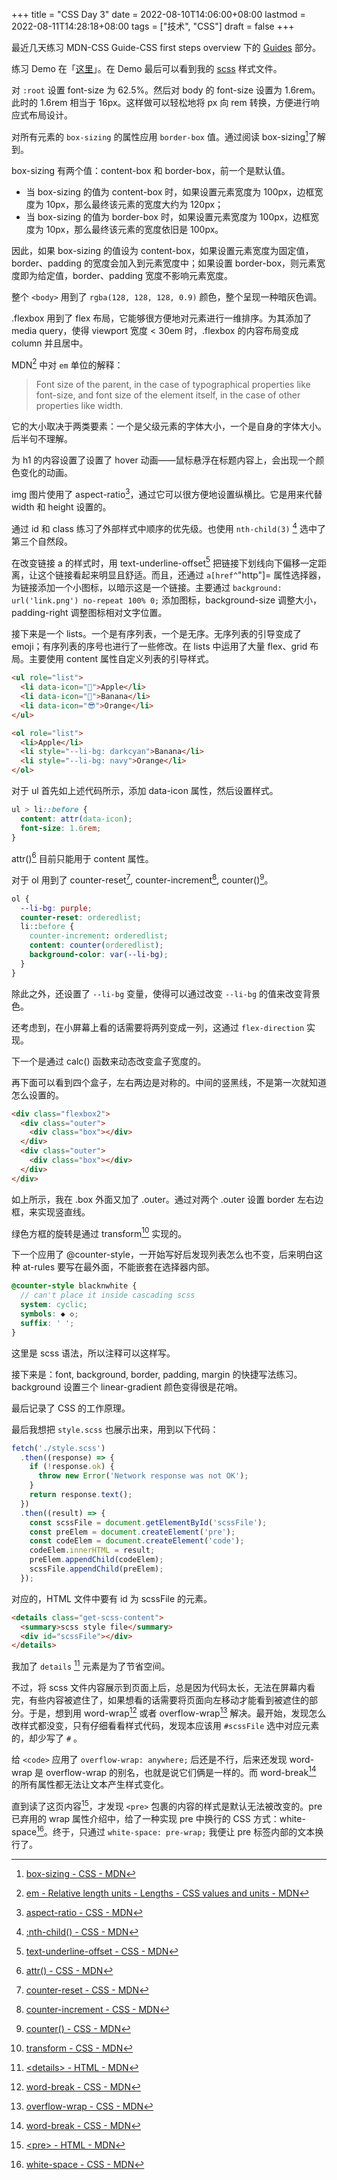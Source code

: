 +++
title = "CSS Day 3"
date = 2022-08-10T14:06:00+08:00
lastmod = 2022-08-11T14:28:18+08:00
tags = ["技术", "CSS"]
draft = false
+++

最近几天练习 MDN-CSS Guide-CSS first steps overview 下的 [Guides](https://developer.mozilla.org/en-US/docs/Learn/CSS/First_steps#guides) 部分。

练习 Demo 在「[这里](https://csszengarden.tianheg.xyz/days/first-30-days/3/)」。在 Demo 最后可以看到我的 [scss](https://sass-lang.com/) 样式文件。

对 `:root` 设置 font-size 为 62.5%。然后对 body 的 font-size 设置为 1.6rem。此时的 1.6rem 相当于 16px。这样做可以轻松地将 px 向 rem 转换，方便进行响应式布局设计。

对所有元素的 `box-sizing` 的属性应用 `border-box` 值。通过阅读 box-sizing[^fn:1]了解到。

box-sizing 有两个值：content-box 和 border-box，前一个是默认值。

-   当 box-sizing 的值为 content-box 时，如果设置元素宽度为 100px，边框宽度为 10px，那么最终该元素的宽度大约为 120px；
-   当 box-sizing 的值为 border-box 时，如果设置元素宽度为 100px，边框宽度为 10px，那么最终该元素的宽度依旧是 100px。

因此，如果 box-sizing 的值设为 content-box，如果设置元素宽度为固定值，border、padding 的宽度会加入到元素宽度中；如果设置 border-box，则元素宽度即为给定值，border、padding 宽度不影响元素宽度。

整个 `<body>` 用到了 `rgba(128, 128, 128, 0.9)` 颜色，整个呈现一种暗灰色调。

.flexbox 用到了 flex 布局，它能够很方便地对元素进行一维排序。为其添加了 media query，使得 viewport 宽度 &lt; 30em 时，.flexbox 的内容布局变成 column 并且居中。

MDN[^fn:2] 中对 `em` 单位的解释：

> Font size of the parent, in the case of typographical properties like font-size, and font size of the element itself, in the case of other properties like width.

它的大小取决于两类要素：一个是父级元素的字体大小，一个是自身的字体大小。 后半句不理解。

为 h1 的内容设置了设置了 hover 动画——鼠标悬浮在标题内容上，会出现一个颜色变化的动画。

img 图片使用了 aspect-ratio[^fn:3]，通过它可以很方便地设置纵横比。它是用来代替 width 和 height 设置的。

通过 id 和 class 练习了外部样式中顺序的优先级。也使用 `nth-child(3)`&nbsp;[^fn:4] 选中了第三个自然段。

在改变链接 a 的样式时，用 text-underline-offset[^fn:5] 把链接下划线向下偏移一定距离，让这个链接看起来明显且舒适。而且，还通过 `a[href^`"http"]= 属性选择器，为链接添加一个小图标，以暗示这是一个链接。主要通过 `background: url('link.png') no-repeat 100% 0;` 添加图标，background-size 调整大小，padding-right 调整图标相对文字位置。

接下来是一个 lists。一个是有序列表，一个是无序。无序列表的引导变成了 emoji；有序列表的序号也进行了一些修改。在 lists 中运用了大量 flex、grid 布局。主要使用 content 属性自定义列表的引导样式。

```html
<ul role="list">
  <li data-icon="🦄">Apple</li>
  <li data-icon="🌈">Banana</li>
  <li data-icon="😎">Orange</li>
</ul>

<ol role="list">
  <li>Apple</li>
  <li style="--li-bg: darkcyan">Banana</li>
  <li style="--li-bg: navy">Orange</li>
</ol>
```

对于 ul 首先如上述代码所示，添加 data-icon 属性，然后设置样式。

```css
ul > li::before {
  content: attr(data-icon);
  font-size: 1.6rem;
}
```

attr()[^fn:6] 目前只能用于 content 属性。

对于 ol 用到了 counter-reset[^fn:7], counter-increment[^fn:8], counter()[^fn:9]。

```css
ol {
  --li-bg: purple;
  counter-reset: orderedlist;
  li::before {
    counter-increment: orderedlist;
    content: counter(orderedlist);
    background-color: var(--li-bg);
  }
}
```

除此之外，还设置了 `--li-bg` 变量，使得可以通过改变 `--li-bg` 的值来改变背景色。

还考虑到，在小屏幕上看的话需要将两列变成一列，这通过 `flex-direction` 实现。

下一个是通过 calc() 函数来动态改变盒子宽度的。

再下面可以看到四个盒子，左右两边是对称的。中间的竖黑线，不是第一次就知道怎么设置的。

```html
<div class="flexbox2">
  <div class="outer">
    <div class="box"></div>
  </div>
  <div class="outer">
    <div class="box"></div>
  </div>
</div>
```

如上所示，我在 .box 外面又加了 .outer。通过对两个 .outer 设置 border 左右边框，来实现竖直线。

绿色方框的旋转是通过 transform[^fn:10] 实现的。

下一个应用了 @counter-style，一开始写好后发现列表怎么也不变，后来明白这种 at-rules 要写在最外面，不能嵌套在选择器内部。

```scss
@counter-style blacknwhite {
  // can't place it inside cascading scss
  system: cyclic;
  symbols: ◆ ◇;
  suffix: ' ';
}
```

这里是 scss 语法，所以注释可以这样写。

接下来是：font, background, border, padding, margin 的快捷写法练习。background 设置三个 linear-gradient 颜色变得很是花哨。

最后记录了 CSS 的工作原理。

最后我想把 `style.scss` 也展示出来，用到以下代码：

```js
fetch('./style.scss')
  .then((response) => {
    if (!response.ok) {
      throw new Error('Network response was not OK');
    }
    return response.text();
  })
  .then((result) => {
    const scssFile = document.getElementById('scssFile');
    const preElem = document.createElement('pre');
    const codeElem = document.createElement('code');
    codeElem.innerHTML = result;
    preElem.appendChild(codeElem);
    scssFile.appendChild(preElem);
  });
```

对应的，HTML 文件中要有 id 为 scssFile 的元素。

```html
<details class="get-scss-content">
  <summary>scss style file</summary>
  <div id="scssFile"></div>
</details>
```

我加了 `details`&nbsp;[^fn:11] 元素是为了节省空间。

不过，将 scss 文件内容展示到页面上后，总是因为代码太长，无法在屏幕内看完，有些内容被遮住了，如果想看的话需要将页面向左移动才能看到被遮住的部分。于是，想到用 word-wrap[^fn:12] 或者 overflow-wrap[^fn:13] 解决。最开始，发现怎么改样式都没变，只有仔细看看样式代码，发现本应该用 `#scssFile` 选中对应元素的，却少写了 `#` 。

给 `<code>` 应用了 `overflow-wrap: anywhere;` 后还是不行，后来还发现 word-wrap 是 overflow-wrap 的别名，也就是说它们俩是一样的。而 word-break[^fn:14] 的所有属性都无法让文本产生样式变化。

直到读了这页内容[^fn:15]，才发现 `<pre>` 包裹的内容的样式是默认无法被改变的。pre 已弃用的 wrap 属性介绍中，给了一种实现 pre 中换行的 CSS 方式：white-space[^fn:16]。终于，只通过 `white-space: pre-wrap;` 我便让 pre 标签内部的文本换行了。

[^fn:1]: [box-sizing - CSS - MDN](https://developer.mozilla.org/en-US/docs/Web/CSS/box-sizing)
[^fn:2]: [em - Relative length units - Lengths - CSS values and units - MDN](https://developer.mozilla.org/en-US/docs/Learn/CSS/Building_blocks/Values_and_units#numbers_lengths_and_percentages)
[^fn:3]: [aspect-ratio - CSS - MDN](https://developer.mozilla.org/en-US/docs/Web/CSS/aspect-ratio)
[^fn:4]: [:nth-child() - CSS - MDN](https://developer.mozilla.org/en-US/docs/Web/CSS/:nth-child)
[^fn:5]: [text-underline-offset - CSS - MDN](https://developer.mozilla.org/en-US/docs/Web/CSS/text-underline-offset)
[^fn:6]: [attr() - CSS - MDN](https://developer.mozilla.org/en-US/docs/Web/CSS/attr)
[^fn:7]: [counter-reset - CSS - MDN](https://developer.mozilla.org/en-US/docs/Web/CSS/counter-reset)
[^fn:8]: [counter-increment - CSS - MDN](https://developer.mozilla.org/en-US/docs/Web/CSS/counter-increment)
[^fn:9]: [counter() - CSS - MDN](https://developer.mozilla.org/en-US/docs/Web/CSS/counter)
[^fn:10]: [transform - CSS - MDN](https://developer.mozilla.org/en-US/docs/Web/CSS/transform)
[^fn:11]: [&lt;details&gt; - HTML - MDN](https://developer.mozilla.org/en-US/docs/Web/HTML/Element/details)
[^fn:12]: [word-break - CSS - MDN](https://developer.mozilla.org/en-US/docs/Web/CSS/word-break)
[^fn:13]: [overflow-wrap - CSS - MDN](https://developer.mozilla.org/en-US/docs/Web/CSS/overflow-wrap)
[^fn:14]: [word-break - CSS - MDN](https://developer.mozilla.org/en-US/docs/Web/CSS/word-break)
[^fn:15]: [&lt;pre&gt; - HTML - MDN](https://developer.mozilla.org/en-US/docs/Web/HTML/Element/pre)
[^fn:16]: [white-space - CSS - MDN](https://developer.mozilla.org/en-US/docs/Web/CSS/white-space)